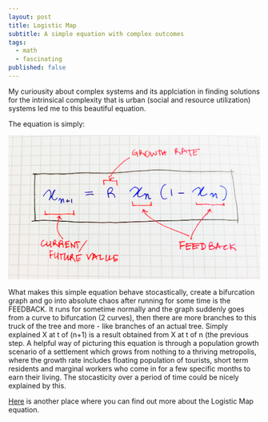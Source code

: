 ```yaml
---
layout: post
title: Logistic Map
subtitle: A simple equation with complex outcomes
tags:
  - math
  - fascinating
published: false
---
```


My curiousity about complex systems and its applciation in finding solutions for the intrinsical complexity that is urban (social and resource utilization) systems led me to this beautiful equation. 

The equation is simply:


![image](/assets/img/logisticmapequation.jpg)



What makes this simple equation behave stocastically, create a bifurcation graph and go into absolute chaos after running for some time is the FEEDBACK. It runs for sometime normally and the graph suddenly goes from a curve to bifurcation (2 curves), then there are more branches to this truck of the tree and more - like branches of an actual tree. Simply explained X at t of (n+1) is a result obtained from X at t of n (the previous step. A helpful way of picturing this equation is through a population growth scenario of a settlement which grows from nothing to a thriving metropolis, where the growth rate includes floating population of tourists, short term residents and marginal workers who come in for a few specific months to earn their living. The stocasticity over a period of time could be nicely explained by this. 

[Here](https://www.magesblog.com/post/2012-03-17-logistic-map-feigenbaum-diagram/) is another place where you can find out more about the Logistic Map equation.
